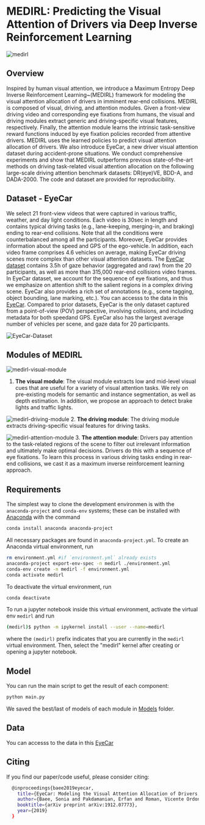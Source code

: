 # MEDIRL: Predicting the Visual Attention of Drivers via Deep Inverse Reinforcement Learning
![medirl](https://github.com/soniabaee/eyeCar/blob/master/figures/figure1.png)

## Overview
Inspired by human visual attention, we introduce a Maximum Entropy Deep Inverse Reinforcement Learning~(MEDIRL) framework for modeling the visual attention allocation of drivers in imminent rear-end collisions. MEDIRL is composed of visual, driving, and attention modules. Given a front-view driving video and corresponding eye fixations from humans, the visual and driving modules extract generic and driving-specific visual features, respectively. Finally, the attention module learns the intrinsic task-sensitive reward functions induced by eye fixation policies recorded from attentive drivers. MEDIRL uses the learned policies to predict visual attention allocation of drivers. We also introduce EyeCar, a new driver visual attention dataset during accident-prone situations. We conduct comprehensive experiments and show that MEDIRL outperforms previous state-of-the-art methods on driving task-related visual attention allocation on the following large-scale driving attention benchmark datasets: DR(eye)VE, BDD-A, and DADA-2000. The code and dataset are provided for reproducibility.

## Dataset - EyeCar 
We select 21 front-view videos that were captured in various traffic, weather, and day light conditions. Each video is 30sec in length and contains typical driving tasks (e.g., lane-keeping, merging-in, and braking) ending to rear-end collisions. Note that all the conditions were counterbalanced among all the participants. Moreover, EyeCar provides information about the speed and GPS of the ego-vehicle. In addition, each video frame comprises 4.6 vehicles on average, making EyeCar driving scenes more complex than other visual attention datasets. The [EyeCar dataset](https://github.com/soniabaee/eyeCar/tree/master/EyeCar) contains 3.5h of gaze behavior (aggregated and raw) from the 20 participants, as well as more than 315,000 rear-end collisions video frames. In EyeCar dataset, we account for the sequence of eye fixations, and thus we emphasize on attention shift to the salient regions in a complex driving scene. EyeCar also provides a rich set of annotations (e.g., scene tagging, object bounding, lane marking, etc.). You can accesss to the data in this [EyeCar](https://github.com/soniabaee/eyeCar/tree/master/EyeCar). Compared  to  prior  datasets,  EyeCar  is  the  only dataset  captured  from  a  point-of-view (POV)  perspective, involving collisions, and including metadata for both speedand  GPS.  EyeCar  also  has  the  largest  average  number  of vehicles per scene, and gaze data for 20 participants. 

![EyeCar-Dataset](https://github.com/soniabaee/eyeCar/blob/master/figures/eyeCar.png)

## Modules of MEDIRL
![medirl-visual-module](https://github.com/soniabaee/eyeCar/blob/master/figures/visual.png)
1. **The visual module**: The visual module extracts low and mid-level visual cues that are useful for a variety of visual attention tasks. We rely on pre-existing models for semantic and instance segmentation, as well as depth estimation. In addition, we propose an approach to detect brake lights and traffic lights. 


![medirl-driving-module](https://github.com/soniabaee/eyeCar/blob/master/figures/driving.png)
2. **The driving module**: The driving module extracts driving-specific visual features for driving tasks. 


![medirl-attention-module](https://github.com/soniabaee/eyeCar/blob/master/figures/attention.png)
3. **The attention module**: Drivers pay attention to the task-related regions of the scene to filter out irrelevant information and ultimately make optimal decisions. Drivers do this with a sequence of eye fixations. To learn this process in various driving tasks ending in rear-end collisions, we cast it as a maximum inverse reinforcement learning approach.



## Requirements

The simplest way to clone the development environmen is with the 
`anaconda-project` and `conda-env` systems; these can be installed with [Anaconda](https://www.anaconda.com/) with the command

```bash
conda install anaconda anaconda-project
```

All necessary packages are found in `anaconda-project.yml`. To create an Anaconda virtual environment, run

```bash
rm environment.yml #if `environment.yml` already exists
anaconda-project export-env-spec -n medirl ./environment.yml
conda-env create -n medirl -f environment.yml
conda activate medirl
```

To deactivate the virtual environment, run

```bash
conda deactivate
```


To run a jupyter notebook inside this virtual environment, activate the
virtual env `medirl` and run

```bash
(medirl)$ python -m ipykernel install --user --name=medirl
```

where the `(medirl)` prefix indicates that you are currently in the 
`medirl` virtual environment. Then, select the "medirl" kernel 
after creating or opening a jupyter notebook.


## Model
You can run the main script to get the result of each component:

```bash
python main.py
```
We saved the best/last of models of each module in [Models](https://github.com/soniabaee/eyeCar/tree/master/Models) folder.

## Data
You can accesss to the data in this [EyeCar](https://github.com/soniabaee/eyeCar/tree/master/EyeCar)

## Citing
If you find our paper/code useful, please consider citing:
```bash
  @inproceedings{baee2019eyecar,
    title={EyeCar: Modeling the Visual Attention Allocation of Drivers in Semi-Autonomous Vehicles},
    author={Baee, Sonia and Pakdamanian, Erfan and Roman, Vicente Ordonez and Kim, Inki and Feng, Lu and Barnes, Laura},
    booktitle={arXiv preprint arXiv:1912.07773},
    year={2019}
  }
```



